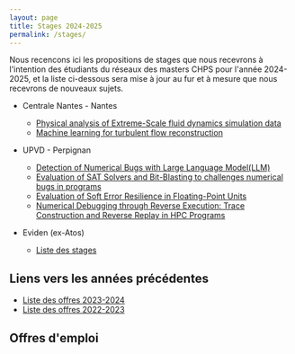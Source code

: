 ```yaml
---
layout: page
title: Stages 2024-2025
permalink: /stages/
---
```


Nous recencons ici les propositions de stages que
nous recevrons à l'intention des étudiants du réseaux des masters CHPS pour l'année 2024-2025, et la liste ci-dessous sera mise à jour au fur et à mesure que nous recevrons de nouveaux sujets.

 * Centrale Nantes - Nantes
   + [Physical analysis of Extreme-Scale fluid dynamics simulation data](https://perso.univ-perp.fr/david.defour/Doc/RCHPS_stage_nantes_2024.pdf)
   + [Machine learning for turbulent flow reconstruction](https://perso.univ-perp.fr/david.defour/Doc/RCHPS_stage_nantes_2024.pdf)

 * UPVD - Perpignan
   + [Detection of Numerical Bugs with Large Language Model(LLM)](https://perso.univ-perp.fr/david.defour/Doc/RCHPS_2024_Master_thesis_fpt4.pdf)
   + [Evaluation of SAT Solvers and Bit-Blasting to challenges numerical bugs in programs](https://perso.univ-perp.fr/david.defour/Doc/RCHPS_2024_Master_thesis_bit_blasting.pdf)
   + [Evaluation of Soft Error Resilience in Floating-Point Units](https://perso.univ-perp.fr/david.defour/Doc/RCHPS_2024_Master_thesis_soft_error.pdf)
   + [Numerical Debugging through Reverse Execution: Trace Construction and Reverse Replay in HPC Programs](https://perso.univ-perp.fr/david.defour/Doc/RCHPS_2024_Master_thesis_TENET.pdf)
 * Eviden (ex-Atos)
   + [Liste des stages](https://perso.univ-perp.fr/david.defour/Doc/RCHPS_Eviden_2025.pdf)

## Liens vers les années précédentes

  * [Liste des offres 2023-2024](../stages2023)
  * [Liste des offres 2022-2023](../stages2022)

## Offres d'emploi
